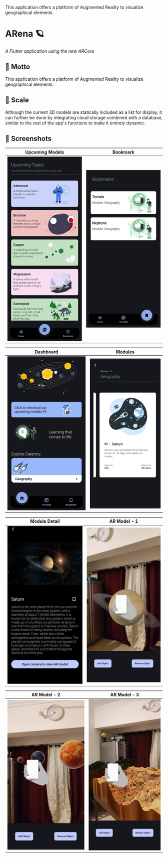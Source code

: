 This application offers a platform of Augmented Reality to visualize geographical elements.


# ARena 🪐

*A Flutter application using the new ARCore* 

## 🎯 Motto 

This application offers a platform of Augmented Reality to visualize geographical elements.

## 🔺 Scale

Although the current 3D models are statically included as a list for display, it can further be done by integrating cloud storage combined with a database, similar to the rest of the app's functions to make it entirely dynamic.

## 📸 Screenshots

Upcoming Models             |  Bookmark
:-------------------------:|:----------------------:
<img src="assets/images/upcoming_topics.jpg" width=500> |  <img src="assets/images/bookmark.jpg" width=500>

Dashboard            |  Modules
:-------------------------:|:-------------------------:
![Dashboard](assets/images/dashboard.jpg)  |  ![Modules](assets/images/modules.jpg)

Module Detail            |  AR Model - 1
:-------------------------:|:-------------------------:
![Detail](assets/images/saturn_detail.jpg)  |  ![Saturn](assets/images/saturn_ar.jpg)

AR Model - 2             |  AR Model - 3
:-------------------------:|:-------------------------:
![Eclipse](assets/images/eclipse_ar.jpg)  |  ![Terrain](assets/images/terrain_ar.jpg)



